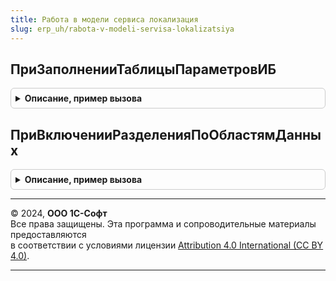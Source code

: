 ```yaml
---
title: Работа в модели сервиса локализация
slug: erp_uh/rabota-v-modeli-servisa-lokalizatsiya
---
```



## ПриЗаполненииТаблицыПараметровИБ
<details style="margin: 1em 0; padding: 0.5em; border: 1px solid #ccc; border-radius: 6px;">

<summary style="font-weight: bold; cursor: pointer;">Описание, пример вызова</summary>

```bsl

// Формирует список параметров ИБ.
//
// см. РаботаВМоделиСервисаПереопределяемый.ПриЗаполненииТаблицыПараметровИБ
//
Процедура ПриЗаполненииТаблицыПараметровИБ(Знач ТаблицаПараметров) Экспорт
```

Пример вызова
```bsl
РаботаВМоделиСервисаЛокализация.ПриЗаполненииТаблицыПараметровИБ(ТаблицаПараметров) 
```
</details>

## ПриВключенииРазделенияПоОбластямДанных
<details style="margin: 1em 0; padding: 0.5em; border: 1px solid #ccc; border-radius: 6px;">

<summary style="font-weight: bold; cursor: pointer;">Описание, пример вызова</summary>

```bsl

// Вызывается при включении разделения данных по областям данных,
// при первом запуске конфигурации с параметром "ИнициализироватьРазделеннуюИБ" ("InitializeSeparatedIB").
//
// см. РаботаВМоделиСервисаПереопределяемый.ПриВключенииРазделенияПоОбластямДанных
//
Процедура ПриВключенииРазделенияПоОбластямДанных() Экспорт
```

Пример вызова
```bsl
РаботаВМоделиСервисаЛокализация.ПриВключенииРазделенияПоОбластямДанных() 
```
</details>

---

© 2024, **ООО 1С-Софт**  
Все права защищены. Эта программа и сопроводительные материалы предоставляются  
в соответствии с условиями лицензии [Attribution 4.0 International (CC BY 4.0)](https://creativecommons.org/licenses/by/4.0/legalcode).

---
